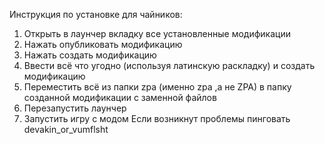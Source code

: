 Инструкция по установке для чайников:
1. Открыть в лаунчер вкладку все установленные модификации
2. Нажать опубликовать модификацию
3. Нажать создать модификацию
4. Ввести всё что угодно (используя латинскую раскладку) и создать модификацию
5. Переместить всё из папки zpa (именно zpa ,а не ZPA) в папку созданной модификации с заменной файлов
6. Перезапустить лаунчер
7. Запустить игру с модом
Если возникнут проблемы пинговать devakin_or_vumflsht

